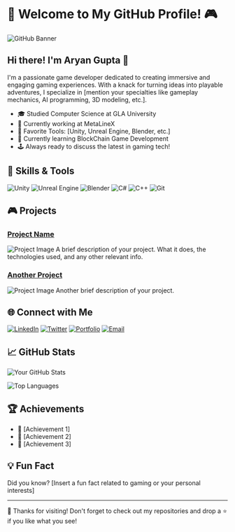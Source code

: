 # 👾 Welcome to My GitHub Profile! 🎮

![GitHub Banner](https://your-banner-url.com)

## Hi there! I'm Aryan Gupta 👋

I'm a passionate game developer dedicated to creating immersive and engaging gaming experiences. With a knack for turning ideas into playable adventures, I specialize in [mention your specialties like gameplay mechanics, AI programming, 3D modeling, etc.].

- 🎓 Studied Computer Science  at GLA University 
- 🏢 Currently working at MetaLineX
- 🌟 Favorite Tools: [Unity, Unreal Engine, Blender, etc.]
- 🌱 Currently learning BlockChain Game Development
- 🕹️ Always ready to discuss the latest in gaming tech!

## 🔧 Skills & Tools

![Unity](https://img.shields.io/badge/Unity-100000?style=for-the-badge&logo=unity&logoColor=white)
![Unreal Engine](https://img.shields.io/badge/Unreal-100000?style=for-the-badge&logo=unreal-engine&logoColor=white)
![Blender](https://img.shields.io/badge/Blender-100000?style=for-the-badge&logo=blender&logoColor=white)
![C#](https://img.shields.io/badge/C%23-100000?style=for-the-badge&logo=csharp&logoColor=white)
![C++](https://img.shields.io/badge/C++-100000?style=for-the-badge&logo=cplusplus&logoColor=white)
![Git](https://img.shields.io/badge/Git-100000?style=for-the-badge&logo=git&logoColor=white)

## 🎮 Projects

### [Project Name](https://your-project-url.com)
![Project Image](https://your-project-image-url.com)
A brief description of your project. What it does, the technologies used, and any other relevant info.

### [Another Project](https://your-project-url.com)
![Project Image](https://your-project-image-url.com)
Another brief description of your project.

## 🌐 Connect with Me

[![LinkedIn](https://img.shields.io/badge/LinkedIn-100000?style=for-the-badge&logo=linkedin&logoColor=white)](https://www.linkedin.com/in/your-profile/)
[![Twitter](https://img.shields.io/badge/Twitter-100000?style=for-the-badge&logo=twitter&logoColor=white)](https://twitter.com/your-profile)
[![Portfolio](https://img.shields.io/badge/Portfolio-100000?style=for-the-badge&logo=google-chrome&logoColor=white)](https://your-portfolio.com)
[![Email](https://img.shields.io/badge/Email-100000?style=for-the-badge&logo=gmail&logoColor=white)](mailto:your-email@gmail.com)

## 📈 GitHub Stats

![Your GitHub Stats](https://github-readme-stats.vercel.app/api?username=your-github-username&show_icons=true&theme=radical)

![Top Languages](https://github-readme-stats.vercel.app/api/top-langs/?username=your-github-username&layout=compact&theme=radical)

## 🏆 Achievements

- 🚀 [Achievement 1]
- 🏅 [Achievement 2]
- 🌟 [Achievement 3]

## 💡 Fun Fact

Did you know? [Insert a fun fact related to gaming or your personal interests]

---

🎉 Thanks for visiting! Don't forget to check out my repositories and drop a ⭐ if you like what you see!
